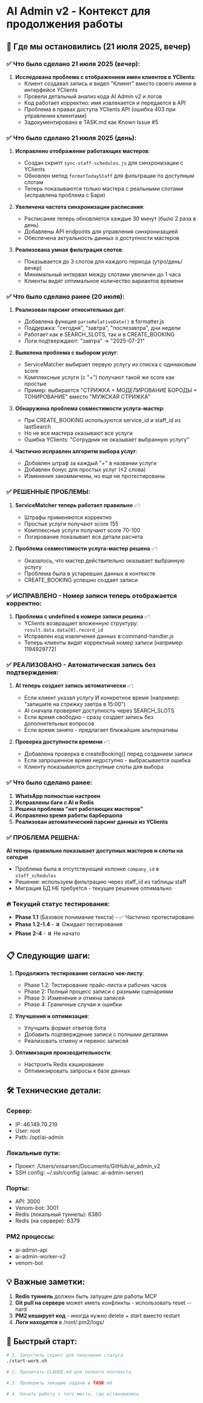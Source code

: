 # AI Admin v2 - Контекст для продолжения работы

## 🎯 Где мы остановились (21 июля 2025, вечер)

### ✅ Что было сделано 21 июля 2025 (вечер):

1. **Исследована проблема с отображением имен клиентов в YClients**:
   - Клиент создавал запись и видел "Клиент" вместо своего имени в интерфейсе YClients
   - Провели детальный анализ кода AI Admin v2 и логов
   - Код работает корректно: имя извлекается и передается в API
   - Проблема в правах доступа YClients API (ошибка 403 при управлении клиентами)
   - Задокументировано в TASK.md как Known Issue #5

### ✅ Что было сделано 21 июля 2025 (день):

1. **Исправлено отображение работающих мастеров**:
   - Создан скрипт `sync-staff-schedules.js` для синхронизации с YClients
   - Обновлен метод `formatTodayStaff` для фильтрации по доступным слотам
   - Теперь показываются только мастера с реальными слотами (исправлена проблема с Бари)

2. **Увеличена частота синхронизации расписания**:
   - Расписание теперь обновляется каждые 30 минут (было 2 раза в день)
   - Добавлены API endpoints для управления синхронизацией
   - Обеспечена актуальность данных о доступности мастеров

3. **Реализована умная фильтрация слотов**:
   - Показывается до 3 слотов для каждого периода (утро/день/вечер)
   - Минимальный интервал между слотами увеличен до 1 часа
   - Клиенты видят оптимальное количество вариантов времени

### ✅ Что было сделано ранее (20 июля):

1. **Реализован парсинг относительных дат**:
   - Добавлена функция `parseRelativeDate()` в formatter.js
   - Поддержка: "сегодня", "завтра", "послезавтра", дни недели
   - Работает как в SEARCH_SLOTS, так и в CREATE_BOOKING
   - Логи подтверждают: "завтра" → "2025-07-21"

2. **Выявлена проблема с выбором услуг**:
   - ServiceMatcher выбирает первую услугу из списка с одинаковым score
   - Комплексные услуги (с "+") получают такой же score как простые
   - Пример: выбирается "СТРИЖКА + МОДЕЛИРОВАНИЕ БОРОДЫ + ТОНИРОВАНИЕ" вместо "МУЖСКАЯ СТРИЖКА"

3. **Обнаружена проблема совместимости услуга-мастер**:
   - При CREATE_BOOKING используются service_id и staff_id из lastSearch
   - Но не все мастера оказывают все услуги
   - Ошибка YClients: "Сотрудник не оказывает выбранную услугу"

4. **Частично исправлен алгоритм выбора услуг**:
   - Добавлен штраф за каждый "+" в названии услуги
   - Добавлен бонус для простых услуг (≤2 слова)
   - Изменения закоммичены, но еще не протестированы

### ✅ РЕШЕННЫЕ ПРОБЛЕМЫ:

1. **ServiceMatcher теперь работает правильно** ✅:
   - Штрафы применяются корректно
   - Простые услуги получают score 155
   - Комплексные услуги получают score 70-100
   - Логирование показывает все детали расчета

2. **Проблема совместимости услуга-мастер решена** ✅:
   - Оказалось, что мастер действительно оказывает выбранную услугу
   - Проблема была в устаревших данных в контексте
   - CREATE_BOOKING успешно создает записи

### ✅ ИСПРАВЛЕНО - Номер записи теперь отображается корректно:

1. **Проблема с undefined в номере записи решена** ✅:
   - YClients возвращает вложенную структуру: `result.data.data[0].record_id`
   - Исправлен код извлечения данных в command-handler.js
   - Теперь клиенты видят корректный номер записи (например: 1194929772)

### ✅ РЕАЛИЗОВАНО - Автоматическая запись без подтверждения:

1. **AI теперь создает запись автоматически** ✅:
   - Если клиент указал услугу И конкретное время (например: "запишите на стрижку завтра в 15:00")
   - AI сначала проверяет доступность через SEARCH_SLOTS
   - Если время свободно - сразу создает запись без дополнительных вопросов
   - Если время занято - предлагает ближайшие альтернативы

2. **Проверка доступности времени** ✅:
   - Добавлена проверка в createBooking() перед созданием записи
   - Если запрошенное время недоступно - выбрасывается ошибка
   - Клиенту показываются доступные слоты для выбора

### ✅ Что было сделано ранее:
1. **WhatsApp полностью настроен**
2. **Исправлены баги с AI и Redis**
3. **Решена проблема "нет работающих мастеров"**
4. **Исправлено время работы барбершопа**
5. **Реализован автоматический парсинг данных из YClients**

### ✅ ПРОБЛЕМА РЕШЕНА:
**AI теперь правильно показывает доступных мастеров и слоты на сегодня**
- Проблема была в отсутствующей колонке `company_id` в `staff_schedules`
- Решение: используем фильтрацию через staff_id из таблицы staff
- Миграция БД НЕ требуется - текущее решение оптимально

### 🔥 Текущий статус тестирования:
- **Phase 1.1** (Базовое понимание текста) - ✅ Частично протестировано
- **Phase 1.2-1.4** - ⏸️ Ожидает тестирования
- **Phase 2-4** - ⏸️ Не начато

## 📋 Следующие шаги:

1. **Продолжить тестирование согласно чек-листу**:
   - Phase 1.2: Тестирование прайс-листа и рабочих часов
   - Phase 2: Полный процесс записи с разными сценариями
   - Phase 3: Изменение и отмена записей
   - Phase 4: Граничные случаи и ошибки

2. **Улучшения и оптимизация**:
   - Улучшить формат ответов бота
   - Добавить подтверждение записи с полными деталями
   - Реализовать отмену и перенос записей

3. **Оптимизация производительности**:
   - Настроить Redis кэширование
   - Оптимизировать запросы к базе данных

## 🛠️ Технические детали:

### Сервер:
- IP: 46.149.70.219
- User: root
- Path: /opt/ai-admin

### Локальные пути:
- Проект: /Users/vosarsen/Documents/GitHub/ai_admin_v2
- SSH config: ~/.ssh/config (алиас: ai-admin-server)

### Порты:
- API: 3000
- Venom-bot: 3001
- Redis (локальный туннель): 6380
- Redis (на сервере): 6379

### PM2 процессы:
- ai-admin-api
- ai-admin-worker-v2
- venom-bot

## 💡 Важные заметки:

1. **Redis туннель** должен быть запущен для работы MCP
2. **Git pull на сервере** может иметь конфликты - использовать reset --hard
3. **PM2 кеширует код** - иногда нужно delete + start вместо restart
4. **Логи находятся** в /root/.pm2/logs/

## 🚀 Быстрый старт:

```bash
# 1. Запустить скрипт для получения статуса
./start-work.sh

# 2. Прочитать CLAUDE.md для полного контекста

# 3. Проверить текущие задачи в TASK.md

# 4. Начать работу с того места, где остановились
```